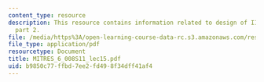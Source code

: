 ```yaml
---
content_type: resource
description: This resource contains information related to design of IIR digital filters,
  part 2.
file: /media/https%3A/open-learning-course-data-rc.s3.amazonaws.com/res-6-008-digital-signal-processing-spring-2011/b9850c77ffbd7ee2fd498f34dff41af4_MITRES_6_008S11_lec15.pdf
file_type: application/pdf
resourcetype: Document
title: MITRES_6_008S11_lec15.pdf
uid: b9850c77-ffbd-7ee2-fd49-8f34dff41af4
---
```

